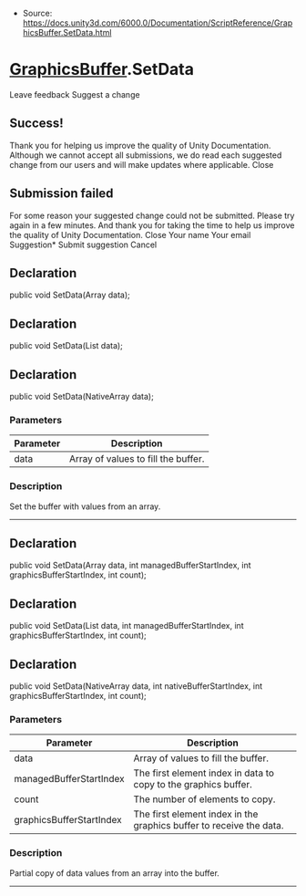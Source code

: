 * Source: https://docs.unity3d.com/6000.0/Documentation/ScriptReference/GraphicsBuffer.SetData.html

#  [GraphicsBuffer](https://docs.unity3d.com/6000.0/Documentation/ScriptReference/GraphicsBuffer.html).SetData
Leave feedback
Suggest a change
## Success!
Thank you for helping us improve the quality of Unity Documentation. Although we cannot accept all submissions, we do read each suggested change from our users and will make updates where applicable.
Close
## Submission failed
For some reason your suggested change could not be submitted. Please <a>try again</a> in a few minutes. And thank you for taking the time to help us improve the quality of Unity Documentation.
Close
Your name Your email Suggestion* Submit suggestion
Cancel
## Declaration
public void SetData(Array data); 
## Declaration
public void SetData(List<T> data); 
## Declaration
public void SetData(NativeArray<T> data); 
### Parameters
Parameter | Description  
---|---  
data | Array of values to fill the buffer.  
### Description
Set the buffer with values from an array.
* * *
## Declaration
public void SetData(Array data, int managedBufferStartIndex, int graphicsBufferStartIndex, int count); 
## Declaration
public void SetData(List<T> data, int managedBufferStartIndex, int graphicsBufferStartIndex, int count); 
## Declaration
public void SetData(NativeArray<T> data, int nativeBufferStartIndex, int graphicsBufferStartIndex, int count); 
### Parameters
Parameter | Description  
---|---  
data | Array of values to fill the buffer.  
managedBufferStartIndex | The first element index in data to copy to the graphics buffer.  
count | The number of elements to copy.  
graphicsBufferStartIndex | The first element index in the graphics buffer to receive the data.  
### Description
Partial copy of data values from an array into the buffer.
* * *
